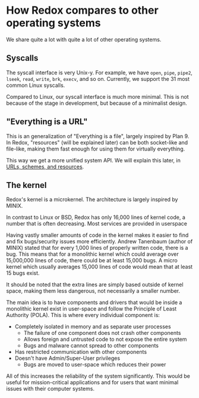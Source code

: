 How Redox compares to other operating systems
=============================================

We share quite a lot with quite a lot of other operating systems.

Syscalls
--------

The syscall interface is very Unix-y. For example, we have `open`, `pipe`, `pipe2`, `lseek`, `read`, `write`, `brk`, `execv`, and so on. Currently, we support the 31 most common Linux syscalls.

Compared to Linux, our syscall interface is much more minimal. This is not because of the stage in development, but because of a minimalist design.

"Everything is a URL"
----------------------

This is an generalization of "Everything is a file", largely inspired by Plan 9. In Redox, "resources" (will be explained later) can be both socket-like and file-like, making them fast enough for using them for virtually everything.

This way we get a more unified system API. We will explain this later, in [URLs, schemes, and resources].

The kernel
----------

Redox's kernel is a microkernel. The architecture is largely inspired by MINIX.

In contrast to Linux or BSD, Redox has only 16,000 lines of kernel code, a number that is often decreasing. Most services are provided in userspace

Having vastly smaller amounts of code in the kernel makes it easier to find and fix bugs/security issues more efficiently. Andrew Tanenbaum (author of MINIX) stated that for every 1,000 lines of properly written code, there is a bug. This means that for a monolithic kernel which could average over 15,000,000 lines of code, there could be at least 15,000 bugs. A micro kernel which usually averages 15,000 lines of code would mean that at least 15 bugs exist.

It should be noted that the extra lines are simply based outside of kernel space, making them less dangerous, not necessarily a smaller number.

The main idea is to have components and drivers that would be inside a monolithic kernel exist in user-space and follow the Principle of Least Authority (POLA). This is where every individual component is:
* Completely isolated in memory and as separate user processes
  * The failure of one component does not crash other components
  * Allows foreign and untrusted code to not expose the entire system
  * Bugs and malware cannot spread to other components
* Has restricted communication with other components
* Doesn't have Admin/Super-User privileges
  * Bugs are moved to user-space which reduces their power

All of this increases the reliability of the system significantly. This would be useful for mission-critical applications and for users that want minimal issues with their computer systems.


[URLs, schemes, and resources]: ./design/urls_schemes_resources.html

